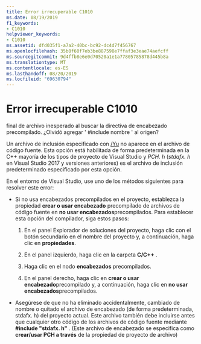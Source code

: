 ```yaml
---
title: Error irrecuperable C1010
ms.date: 08/19/2019
f1_keywords:
- C1010
helpviewer_keywords:
- C1010
ms.assetid: dfd035f1-a7a2-40bc-bc92-dc4d7f456767
ms.openlocfilehash: 35b0f60f7eb3be887598e7ffaf3e3eae74aefcff
ms.sourcegitcommit: 9d4ffb8e6e0d70520a1e1a77805785878d445b8a
ms.translationtype: MT
ms.contentlocale: es-ES
ms.lasthandoff: 08/20/2019
ms.locfileid: "69630794"
---
```

# <a name="fatal-error-c1010"></a>Error irrecuperable C1010

final de archivo inesperado al buscar la directiva de encabezado precompilado. ¿Olvidó agregar ' #include nombre ' al origen?

Un archivo de inclusión especificado con [/Yu](../../build/reference/yu-use-precompiled-header-file.md) no aparece en el archivo de código fuente.  Esta opción está habilitada de forma predeterminada en la C++ mayoría de los tipos de proyecto de Visual Studio y *PCH. h* (*stdafx. h* en Visual Studio 2017 y versiones anteriores) es el archivo de inclusión predeterminado especificado por esta opción.

En el entorno de Visual Studio, use uno de los métodos siguientes para resolver este error:

- Si no usa encabezados precompilados en el proyecto, establezca la propiedad **crear o usar encabezado** precompilado de archivos de código fuente en **no usar encabezados**precompilados. Para establecer esta opción del compilador, siga estos pasos:

   1. En el panel Explorador de soluciones del proyecto, haga clic con el botón secundario en el nombre del proyecto y, a continuación, haga clic en **propiedades**.

   1. En el panel izquierdo, haga clic en la carpeta **C/C++**  .

   1. Haga clic en el nodo **encabezados** precompilados.

   1. En el panel derecho, haga clic en **crear o usar encabezado**precompilado y, a continuación, haga clic en **no usar encabezados**precompilados.

- Asegúrese de que no ha eliminado accidentalmente, cambiado de nombre o quitado el archivo de encabezado (de forma predeterminada, stdafx. h) del proyecto actual. Este archivo también debe incluirse antes que cualquier otro código de los archivos de código fuente mediante **#include "stdafx. h"** . (Este archivo de encabezado se especifica como **crear/usar PCH a través** de la propiedad de proyecto de archivo)